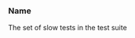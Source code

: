 ### <a id="Peeves.TestUtils.ValidationTestClass.<Instance>">Name</a>
The set of slow tests in the test suite

